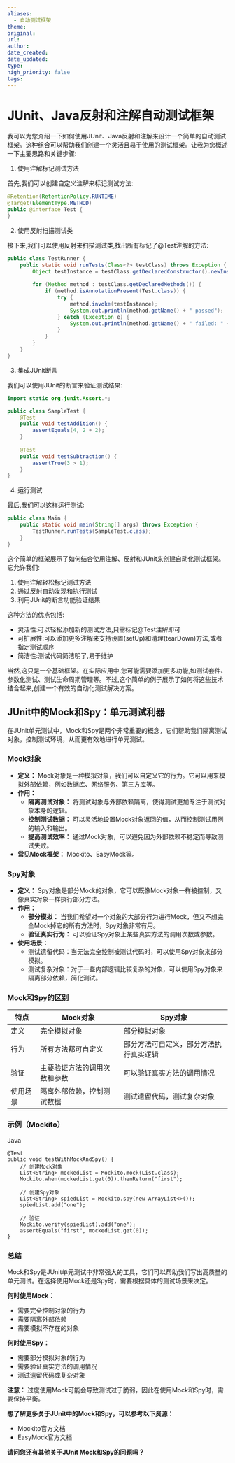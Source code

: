 ```yaml
---
aliases:
  - 自动测试框架
theme: 
original: 
url: 
author: 
date_created: 
date_updated: 
type: 
high_priority: false
tags:
---
```

# JUnit、Java反射和注解自动测试框架
我可以为您介绍一下如何使用JUnit、Java反射和注解来设计一个简单的自动测试框架。这种组合可以帮助我们创建一个灵活且易于使用的测试框架。让我为您概述一下主要思路和关键步骤:

1. 使用注解标记测试方法

首先,我们可以创建自定义注解来标记测试方法:

```java
@Retention(RetentionPolicy.RUNTIME)
@Target(ElementType.METHOD)
public @interface Test {
}
```

2. 使用反射扫描测试类

接下来,我们可以使用反射来扫描测试类,找出所有标记了@Test注解的方法:

```java
public class TestRunner {
    public static void runTests(Class<?> testClass) throws Exception {
        Object testInstance = testClass.getDeclaredConstructor().newInstance();
        
        for (Method method : testClass.getDeclaredMethods()) {
            if (method.isAnnotationPresent(Test.class)) {
                try {
                    method.invoke(testInstance);
                    System.out.println(method.getName() + " passed");
                } catch (Exception e) {
                    System.out.println(method.getName() + " failed: " + e.getCause());
                }
            }
        }
    }
}
```

3. 集成JUnit断言

我们可以使用JUnit的断言来验证测试结果:

```java
import static org.junit.Assert.*;

public class SampleTest {
    @Test
    public void testAddition() {
        assertEquals(4, 2 + 2);
    }
    
    @Test
    public void testSubtraction() {
        assertTrue(3 > 1);
    }
}
```

4. 运行测试

最后,我们可以这样运行测试:

```java
public class Main {
    public static void main(String[] args) throws Exception {
        TestRunner.runTests(SampleTest.class);
    }
}
```

这个简单的框架展示了如何结合使用注解、反射和JUnit来创建自动化测试框架。它允许我们:

1. 使用注解轻松标记测试方法
2. 通过反射自动发现和执行测试
3. 利用JUnit的断言功能验证结果

这种方法的优点包括:

- 灵活性:可以轻松添加新的测试方法,只需标记@Test注解即可
- 可扩展性:可以添加更多注解来支持设置(setUp)和清理(tearDown)方法,或者指定测试顺序
- 简洁性:测试代码简洁明了,易于维护

当然,这只是一个基础框架。在实际应用中,您可能需要添加更多功能,如测试套件、参数化测试、测试生命周期管理等。不过,这个简单的例子展示了如何将这些技术结合起来,创建一个有效的自动化测试解决方案。

## JUnit中的Mock和Spy：单元测试利器

在JUnit单元测试中，Mock和Spy是两个非常重要的概念，它们帮助我们隔离测试对象，控制测试环境，从而更有效地进行单元测试。

### Mock对象

- **定义：** Mock对象是一种模拟对象，我们可以自定义它的行为。它可以用来模拟外部依赖，例如数据库、网络服务、第三方库等。
- **作用：**
    - **隔离测试对象：** 将测试对象与外部依赖隔离，使得测试更加专注于测试对象本身的逻辑。
    - **控制测试数据：** 可以灵活地设置Mock对象返回的值，从而控制测试用例的输入和输出。
    - **提高测试效率：** 通过Mock对象，可以避免因为外部依赖不稳定而导致测试失败。
- **常见Mock框架：** Mockito、EasyMock等。

### Spy对象

- **定义：** Spy对象是部分Mock的对象，它可以既像Mock对象一样被控制，又像真实对象一样执行部分方法。
- **作用：**
    - **部分模拟：** 当我们希望对一个对象的大部分行为进行Mock，但又不想完全Mock掉它的所有方法时，Spy对象非常有用。
    - **验证真实行为：** 可以验证Spy对象上某些真实方法的调用次数或参数。
- **使用场景：**
    - 测试遗留代码：当无法完全控制被测试代码时，可以使用Spy对象来部分模拟。
    - 测试复杂对象：对于一些内部逻辑比较复杂的对象，可以使用Spy对象来隔离部分依赖，简化测试。

### Mock和Spy的区别

|特点|Mock对象|Spy对象|
|---|---|---|
|定义|完全模拟对象|部分模拟对象|
|行为|所有方法都可自定义|部分方法可自定义，部分方法执行真实逻辑|
|验证|主要验证方法的调用次数和参数|可以验证真实方法的调用情况|
|使用场景|隔离外部依赖，控制测试数据|测试遗留代码，测试复杂对象|

### 示例（Mockito）

Java

```
@Test
public void testWithMockAndSpy() {
    // 创建Mock对象
    List<String> mockedList = Mockito.mock(List.class);
    Mockito.when(mockedList.get(0)).thenReturn("first");

    // 创建Spy对象
    List<String> spiedList = Mockito.spy(new ArrayList<>());
    spiedList.add("one");

    // 验证
    Mockito.verify(spiedList).add("one");
    assertEquals("first", mockedList.get(0));
}
```

### 总结

Mock和Spy是JUnit单元测试中非常强大的工具，它们可以帮助我们写出高质量的单元测试。在选择使用Mock还是Spy时，需要根据具体的测试场景来决定。

**何时使用Mock：**

- 需要完全控制对象的行为
- 需要隔离外部依赖
- 需要模拟不存在的对象

**何时使用Spy：**

- 需要部分模拟对象的行为
- 需要验证真实方法的调用情况
- 测试遗留代码或复杂对象

**注意：** 过度使用Mock可能会导致测试过于脆弱，因此在使用Mock和Spy时，需要保持平衡。

**想了解更多关于JUnit中的Mock和Spy，可以参考以下资源：**

- Mockito官方文档
- EasyMock官方文档

**请问您还有其他关于JUnit Mock和Spy的问题吗？**